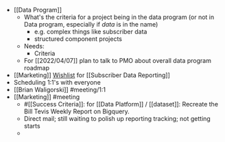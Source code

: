 - [[Data Program]]
	- What's the criteria for a project being in the data program (or not in Data program, especially if _data_ is in the name)
		- e.g. complex things like subscriber data
		- structured component projects
	- Needs:
		- Criteria
	- For [[2022/04/07]] plan to talk to PMO about overall data program roadmap
- [[Marketing]] [Wishlist](https://docs.google.com/spreadsheets/d/1BTmtHjd4_el0AMrm537RW3kNdyFCAoykzkqETUV0DyI/edit?usp=sharing) for [[Subscriber Data Reporting]]
- Scheduling 1:1's with everyone
- [[Brian Waligorski]] #meeting/1:1
- [[Marketing]] #meeting
	- #[[Success Criteria]]: for [[Data Platform]] / [[dataset]]: Recreate the Bill Tevis Weekly Report on Bigquery.
	- Direct mail; still waiting to polish up reporting tracking; not getting starts
	-